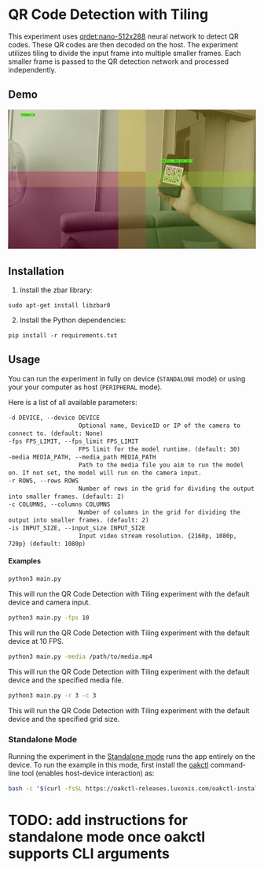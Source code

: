 # QR Code Detection with Tiling

This experiment uses [qrdet:nano-512x288](https://hub.luxonis.com/ai/models/d1183a0f-e9a0-4fa2-8437-f2f5b0181739?view=page) neural network to detect QR codes. These QR codes are then decoded on the host. The experiment utilizes tiling to divide the input frame into multiple smaller frames. Each smaller frame is passed to the QR detection network and processed independently.

## Demo

![example](media/example.gif)

## Installation

1. Install the zbar library:

```
sudo apt-get install libzbar0
```

2. Install the Python dependencies:

```
pip install -r requirements.txt
```

## Usage

You can run the experiment in fully on device (`STANDALONE` mode) or using your your computer as host (`PERIPHERAL` mode).

Here is a list of all available parameters:

```
-d DEVICE, --device DEVICE
                    Optional name, DeviceID or IP of the camera to connect to. (default: None)
-fps FPS_LIMIT, --fps_limit FPS_LIMIT
                    FPS limit for the model runtime. (default: 30)
-media MEDIA_PATH, --media_path MEDIA_PATH
                    Path to the media file you aim to run the model on. If not set, the model will run on the camera input.
-r ROWS, --rows ROWS
                    Number of rows in the grid for dividing the output into smaller frames. (default: 2)
-c COLUMNS, --columns COLUMNS
                    Number of columns in the grid for dividing the output into smaller frames. (default: 2)
-is INPUT_SIZE, --input_size INPUT_SIZE
                    Input video stream resolution. {2160p, 1080p, 720p} (default: 1080p)
```

#### Examples

```bash
python3 main.py
```

This will run the QR Code Detection with Tiling experiment with the default device and camera input.

```bash
python3 main.py -fps 10
```

This will run the QR Code Detection with Tiling experiment with the default device at 10 FPS.

```bash
python3 main.py -media /path/to/media.mp4
```

This will run the QR Code Detection with Tiling experiment with the default device and the specified media file.

```bash
python3 main.py -r 3 -c 3
```

This will run the QR Code Detection with Tiling experiment with the default device and the specified grid size.

### Standalone Mode

Running the experiment in the [Standalone mode](https://rvc4.docs.luxonis.com/software/depthai/standalone/) runs the app entirely on the device.
To run the example in this mode, first install the [oakctl](https://rvc4.docs.luxonis.com/software/tools/oakctl/) command-line tool (enables host-device interaction) as:

```bash
bash -c "$(curl -fsSL https://oakctl-releases.luxonis.com/oakctl-installer.sh)"
```

# TODO: add instructions for standalone mode once oakctl supports CLI arguments

